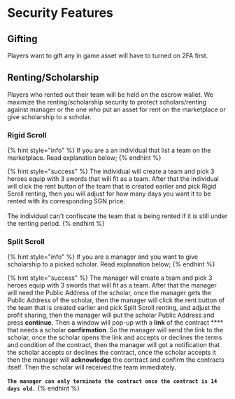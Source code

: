 # Security Features

## Gifting

Players want to gift any in game asset will have to turned on 2FA first.

## Renting/Scholarship

Players who rented out their team will be held on the escrow wallet. We maximize the renting/scholarship security to protect scholars/renting against manager or the one who put an asset for rent on the marketplace or give scholarship to a scholar.

### Rigid Scroll

{% hint style="info" %}
If you are a an individual that list a team on the marketplace. Read explanation below;
{% endhint %}

{% hint style="success" %}
The individual will create a team and pick 3 heroes equip with 3 swords that will fit as a team. After that the individual will click the rent button of the team that is created earlier and pick Rigid Scroll renting, then you will adjust for how many days you want it to be rented with its corresponding SGN price. \
\
The individual can't confiscate the team that is being rented if it is still under the renting period.&#x20;
{% endhint %}

### Split Scroll

{% hint style="info" %}
If you are a manager and you want to give scholarship to a picked scholar. Read explanation below;
{% endhint %}

{% hint style="success" %}
The manager will create a team and pick 3 heroes equip with 3 swords that will fit as a team. After that the manager will need the Public Address of the scholar, once the manager gets the Public Address of the scholar, then the manager will click the rent button of the team that is created earlier and pick Split Scroll renting, and adjust the profit sharing, then the manager will put the scholar Public Address and press **continue.** Then a window will pop-up with a **link** of the contract **** that needs a scholar **confirmation**. So the manager will send the link to the scholar, once the scholar opens the link and accepts or declines the terms and condition of the contract, then the manager will got a notification that the scholar accepts or declines the contract, once the scholar accepts it then the manager will **acknowledge** the contract and confirm the contracts itself. Then the scholar will received the team immediately.\
\
**`The manager can only terminate the contract once the contract is 14 days old.`**
{% endhint %}

